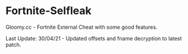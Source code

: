 # Fortnite-Selfleak

Gloomy.cc - 
Fortnite External Cheat with some good features.

Last Update: 30/04/21 - Updated offsets and fname decryption to latest patch.

